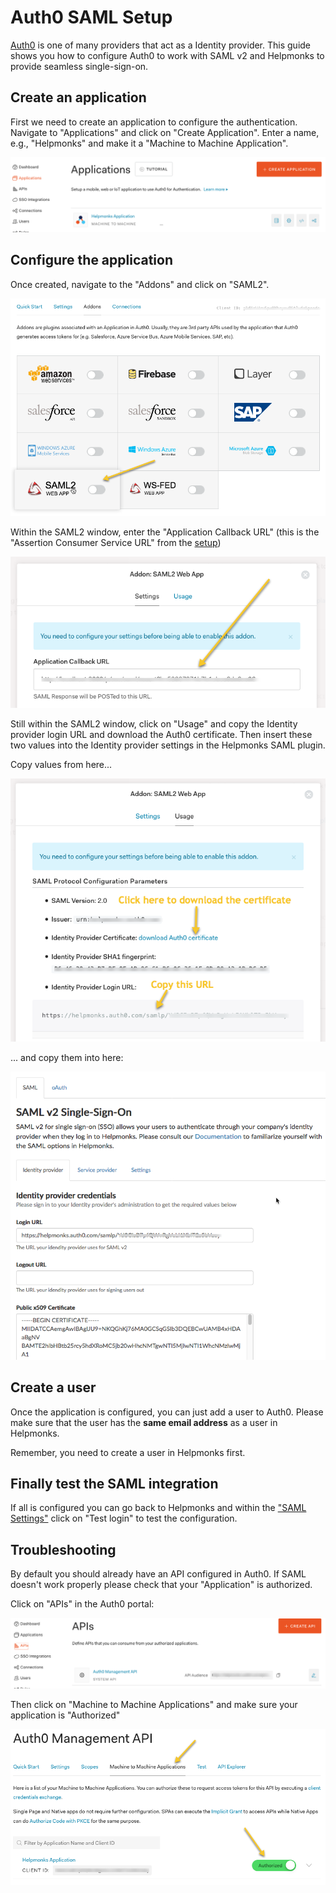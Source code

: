 # Auth0 SAML Setup

[Auth0](https://auth0.com/) is one of many providers that act as a Identity provider. This guide shows you how to configure Auth0 to work with SAML v2 and Helpmonks to provide seamless single-sign-on.

## Create an application

First we need to create an application to configure the authentication. Navigate to "Applications" and click on "Create Application". Enter a name, e.g., "Helpmonks" and make it a "Machine to Machine Application".

![](../images/sso_saml_ex_auth0_1.png)

## Configure the application

Once created, navigate to the "Addons" and click on "SAML2".

![](../images/sso_saml_ex_auth0_2.png)

Within the SAML2 window, enter the "Application Callback URL" (this is the "Assertion Consumer Service URL" from the [setup](../setup/))

![](../images/sso_saml_ex_auth0_3.png)

Still within the SAML2 window, click on "Usage" and copy the Identity provider login URL and download the Auth0 certificate. Then insert these two values into the Identity provider settings in the Helpmonks SAML plugin.

Copy values from here...

![](../images/sso_saml_ex_auth0_4.png)

... and copy them into here:

![](../images/sso_saml_idp.png)

## Create a user

Once the application is configured, you can just add a user to Auth0. Please make sure that the user has the **same email address** as a user in Helpmonks.

Remember, you need to create a user in Helpmonks first.

## Finally test the SAML integration

If all is configured you can go back to Helpmonks and within the ["SAML Settings"](../settings) click on "Test login" to test the configuration.

## Troubleshooting

By default you should already have an API configured in Auth0. If SAML doesn't work properly please check that your "Application" is authorized.

Click on "APIs" in the Auth0 portal:

![](../images/sso_saml_ex_auth0_5.png)

Then click on "Machine to Machine Applications" and make sure your application is "Authorized"

![](../images/sso_saml_ex_auth0_6.png)


